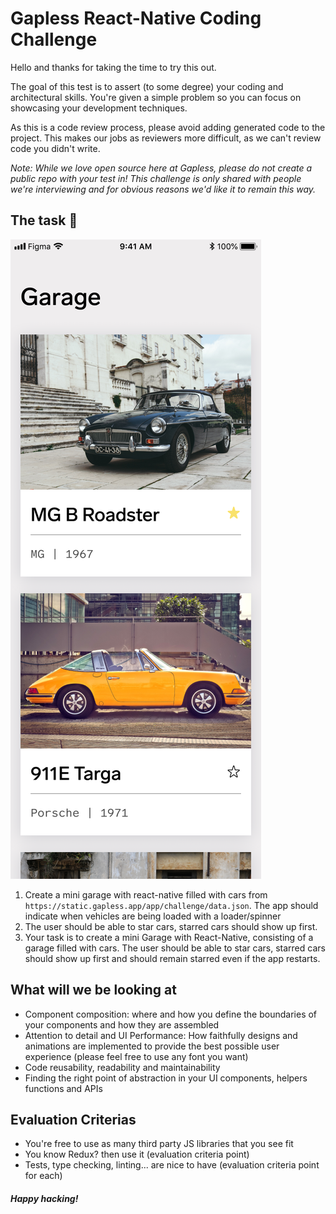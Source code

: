 # Gapless React-Native Coding Challenge

Hello and thanks for taking the time to try this out.

The goal of this test is to assert (to some degree) your coding and architectural skills. You're given a simple problem so you can focus on showcasing your development techniques.

As this is a code review process, please avoid adding generated code to the project. This makes our jobs as reviewers more difficult, as we can't review code you didn't write.

_Note: While we love open source here at Gapless, please do not create a public repo with your test in! This challenge is only shared with people we're interviewing and for obvious reasons we'd like it to remain this way._

## The task 🏁
![Challenge](/challenge.png)

1. Create a mini garage with react-native filled with cars from `https://static.gapless.app/app/challenge/data.json`. The app should indicate when vehicles are being loaded with a loader/spinner
2. The user should be able to star cars, starred cars should show up first.
3. Your task is to create a mini Garage with React-Native, consisting of a garage filled with cars. The user should be able to star cars, starred cars should show up first and should remain starred even if the app restarts.

## What will we be looking at
- Component composition: where and how you define the boundaries of your components and how they are assembled
- Attention to detail and UI Performance: How faithfully designs and animations are implemented to provide the best possible user experience (please feel free to use any font you want)
- Code reusability, readability and maintainability
- Finding the right point of abstraction in your UI components, helpers functions and APIs

## Evaluation Criterias
- You're free to use as many third party JS libraries that you see fit
- You know Redux? then use it (evaluation criteria point)
- Tests, type checking, linting... are nice to have (evaluation criteria point for each)

##### Happy hacking!

